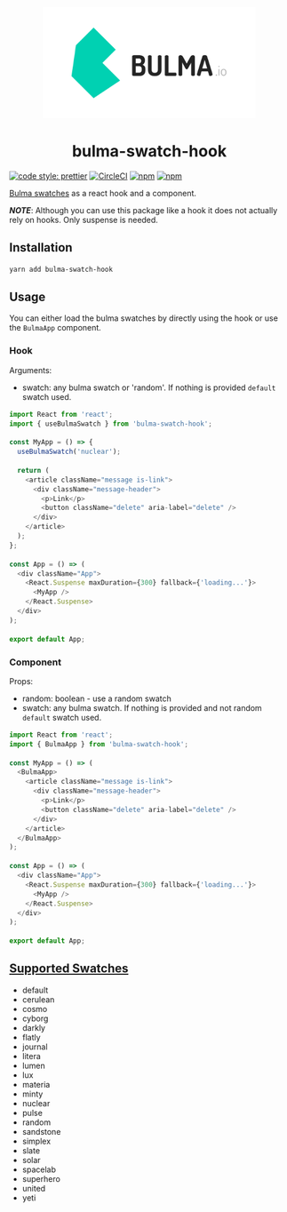 <div align="center">
  <img height="200"
    src="https://raw.githubusercontent.com/jgthms/bulma/master/docs/images/bulma-banner.png">
  <h1>bulma-swatch-hook</h1>
</div>

[![code style: prettier](https://img.shields.io/badge/code_style-prettier-ff69b4.svg?style=for-the-badge)](https://github.com/prettier/prettier) [![CircleCI](https://img.shields.io/circleci/project/github/hipstersmoothie/bulma-swatch-hook/master.svg?style=for-the-badge)](https://circleci.com/gh/hipstersmoothie/bulma-swatch-hook) [![npm](https://img.shields.io/npm/v/bulma-swatch-hook.svg?style=for-the-badge)](https://www.npmjs.com/package/bulma-swatch-hook) [![npm](https://img.shields.io/npm/dt/bulma-swatch-hook.svg?style=for-the-badge)](https://www.npmjs.com/package/bulma-swatch-hook)

[Bulma swatches](https://jenil.github.io/bulmaswatch/) as a react hook and a component.

**_NOTE_**: Although you can use this package like a hook it does not actually rely on hooks. Only suspense is needed.

## Installation

```sh
yarn add bulma-swatch-hook
```

## Usage

You can either load the bulma swatches by directly using the hook or use the `BulmaApp` component.

### Hook

Arguments:

- swatch: any bulma swatch or 'random'. If nothing is provided `default` swatch used.

```js
import React from 'react';
import { useBulmaSwatch } from 'bulma-swatch-hook';

const MyApp = () => {
  useBulmaSwatch('nuclear');

  return (
    <article className="message is-link">
      <div className="message-header">
        <p>Link</p>
        <button className="delete" aria-label="delete" />
      </div>
    </article>
  );
};

const App = () => (
  <div className="App">
    <React.Suspense maxDuration={300} fallback={'loading...'}>
      <MyApp />
    </React.Suspense>
  </div>
);

export default App;
```

### Component

Props:

- random: boolean - use a random swatch
- swatch: any bulma swatch. If nothing is provided and not random `default` swatch used.

```js
import React from 'react';
import { BulmaApp } from 'bulma-swatch-hook';

const MyApp = () => (
  <BulmaApp>
    <article className="message is-link">
      <div className="message-header">
        <p>Link</p>
        <button className="delete" aria-label="delete" />
      </div>
    </article>
  </BulmaApp>
);

const App = () => (
  <div className="App">
    <React.Suspense maxDuration={300} fallback={'loading...'}>
      <MyApp />
    </React.Suspense>
  </div>
);

export default App;
```

## [Supported Swatches](https://jenil.github.io/bulmaswatch/)

- default
- cerulean
- cosmo
- cyborg
- darkly
- flatly
- journal
- litera
- lumen
- lux
- materia
- minty
- nuclear
- pulse
- random
- sandstone
- simplex
- slate
- solar
- spacelab
- superhero
- united
- yeti
